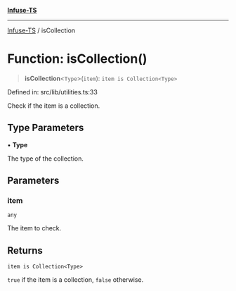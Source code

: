 [**Infuse-TS**](../README.md)

***

[Infuse-TS](../README.md) / isCollection

# Function: isCollection()

> **isCollection**\<`Type`\>(`item`): `item is Collection<Type>`

Defined in: src/lib/utilities.ts:33

Check if the item is a collection.

## Type Parameters

• **Type**

The type of the collection.

## Parameters

### item

`any`

The item to check.

## Returns

`item is Collection<Type>`

`true` if the item is a collection, `false` otherwise.
